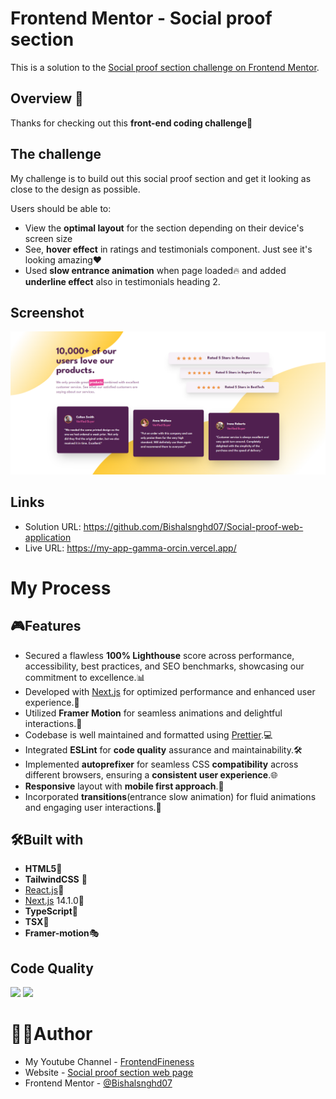 # Frontend Mentor - Social proof section

This is a solution to the [Social proof section challenge on Frontend Mentor](https://www.frontendmentor.io/challenges/social-proof-section-6e0qTv_bA).


## Overview 👋

Thanks for checking out this **front-end coding challenge💓**

## The challenge

My challenge is to build out this social proof section and get it looking as close to the design as possible.


Users should be able to:
- View the **optimal layout** for the section depending on their device's screen size
- See, **hover effect** in ratings and testimonials component. Just see it's looking amazing❤️
- Used **slow entrance animation** when page loaded🔥 and added **underline effect** also in testimonials heading 2.

## Screenshot

![Design preview for the Social proof section coding challenge](/public/assets/screenshot-730.png)

## Links
- Solution URL: https://github.com/Bishalsnghd07/Social-proof-web-application
- Live URL: https://my-app-gamma-orcin.vercel.app/

# My Process

## 🎮Features

- Secured a flawless **100% Lighthouse** score across performance, accessibility, best practices, and SEO benchmarks, showcasing our commitment to excellence.📊
- Developed with [Next.js](https://nextjs.org/) for optimized performance and enhanced user experience.🚀
- Utilized **Framer Motion** for seamless animations and delightful interactions.💫
- Codebase is well maintained and formatted using [Prettier](https://prettier.io/).💻
- Integrated **ESLint** for **code quality** assurance and maintainability.🛠️
- Implemented **autoprefixer** for seamless CSS **compatibility** across different browsers, ensuring a **consistent user experience**.🌐
- **Responsive** layout with **mobile first approach**.📲
- Incorporated **transitions**(entrance slow animation) for fluid animations and engaging user interactions.🌠

## 🛠️Built with

- **HTML5**📃
- **TailwindCSS** 🎨
- [React.js](https://react.dev/)👾
- [Next.js](https://nextjs.org/) 14.1.0🔺
- **TypeScript**🤖
- **TSX**📜
- **Framer-motion**🎭

## Code Quality

![](https://img.shields.io/badge/eslint-fff?style=for-the-badge&logo=eslint&logoColor=fff&color=4930bd) ![](https://img.shields.io/badge/prettier-fff?style=for-the-badge&logo=prettier&logoColor=000&color=f3ae42)

# 👨‍💻Author

- My Youtube Channel - [FrontendFineness](https://www.youtube.com/@frontendfineness985/videos)
- Website - [Social proof section web page](https://my-app-gamma-orcin.vercel.app/)
- Frontend Mentor - [@Bishalsnghd07](https://www.frontendmentor.io/profile/Bishalsnghd07)
